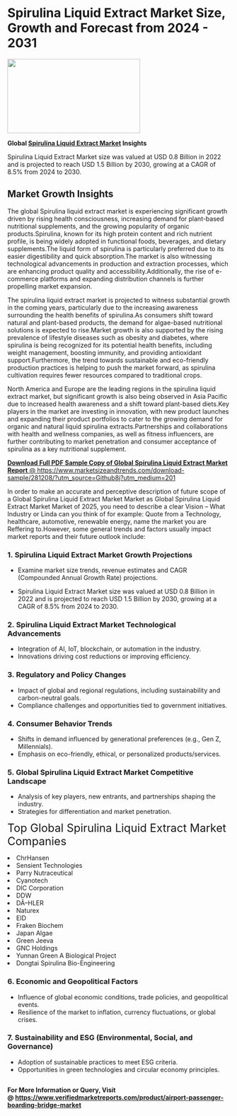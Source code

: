 <H1>Spirulina Liquid Extract Market Size, Growth and Forecast from 2024 - 2031</H1><img class="aligncenter size-medium wp-image-584254" src="https://thirdeyenews.in/wp-content/uploads/2024/09/Global-Market-Research-300x168.jpeg" alt="" width="300" height="168" /><p><strong>Global&nbsp;<a href="https://www.marketsizeandtrends.com/download-sample/281208/?utm_source=Github8j?utm_medium=201">Spirulina Liquid Extract Market</a> Insights</strong></p><p>Spirulina Liquid Extract Market size was valued at USD 0.8 Billion in 2022 and is projected to reach USD 1.5 Billion by 2030, growing at a CAGR of 8.5% from 2024 to 2030.</p><p><h2>Market Growth Insights</h2> <p>The global Spirulina liquid extract market is experiencing significant growth driven by rising health consciousness, increasing demand for plant-based nutritional supplements, and the growing popularity of organic products.Spirulina, known for its high protein content and rich nutrient profile, is being widely adopted in functional foods, beverages, and dietary supplements.The liquid form of spirulina is particularly preferred due to its easier digestibility and quick absorption.The market is also witnessing technological advancements in production and extraction processes, which are enhancing product quality and accessibility.Additionally, the rise of e-commerce platforms and expanding distribution channels is further propelling market expansion.</p> <p><a href="download-sample-link"></a></p> <p>The spirulina liquid extract market is projected to witness substantial growth in the coming years, particularly due to the increasing awareness surrounding the health benefits of spirulina.As consumers shift toward natural and plant-based products, the demand for algae-based nutritional solutions is expected to rise.Market growth is also supported by the rising prevalence of lifestyle diseases such as obesity and diabetes, where spirulina is being recognized for its potential health benefits, including weight management, boosting immunity, and providing antioxidant support.Furthermore, the trend towards sustainable and eco-friendly production practices is helping to push the market forward, as spirulina cultivation requires fewer resources compared to traditional crops.</p> <p>North America and Europe are the leading regions in the spirulina liquid extract market, but significant growth is also being observed in Asia Pacific due to increased health awareness and a shift toward plant-based diets.Key players in the market are investing in innovation, with new product launches and expanding their product portfolios to cater to the growing demand for organic and natural liquid spirulina extracts.Partnerships and collaborations with health and wellness companies, as well as fitness influencers, are further contributing to market penetration and consumer acceptance of spirulina as a key nutritional supplement.</p> <p><a href="get-more-link"></p><p><span class=""><strong>Download Full PDF Sample Copy of Global Spirulina Liquid Extract Market Report</strong> @ <a href="https://www.marketsizeandtrends.com/download-sample/281208/?utm_source=Github8j?utm_medium=201" target="_blank">https://www.marketsizeandtrends.com/download-sample/281208/?utm_source=Github8j?utm_medium=201</a></span></p><p>In order to make an accurate and perceptive description of future scope of a Global&nbsp;Spirulina Liquid Extract Market Market as Global&nbsp;Spirulina Liquid Extract Market Market of 2025, you need to describe a clear Vision &ndash; What Industry or Linda can you think of for example: Quote from a Technology, healthcare, automotive, renewable energy, name the market you are Reffering to.However, some general trends and factors usually impact market reports and their future outlook include:</p><h3>1.&nbsp;<strong>Spirulina Liquid Extract Market Growth Projections</strong></h3><ul><li>Examine market size trends, revenue estimates and CAGR (Compounded Annual Growth Rate) projections.</li><li><p>Spirulina Liquid Extract Market size was valued at USD 0.8 Billion in 2022 and is projected to reach USD 1.5 Billion by 2030, growing at a CAGR of 8.5% from 2024 to 2030.</p></li></ul><h3>2.&nbsp;<strong>Spirulina Liquid Extract Market Technological Advancements</strong></h3><ul><li>Integration of AI, IoT, blockchain, or automation in the industry.</li><li>Innovations driving cost reductions or improving efficiency.</li></ul><h3>3.&nbsp;<strong>Regulatory and Policy Changes</strong></h3><ul><li>Impact of global and regional regulations, including sustainability and carbon-neutral goals.</li><li>Compliance challenges and opportunities tied to government initiatives.</li></ul><h3>4.&nbsp;<strong>Consumer Behavior Trends</strong></h3><ul><li>Shifts in demand influenced by generational preferences (e.g., Gen Z, Millennials).</li><li>Emphasis on eco-friendly, ethical, or personalized products/services.</li></ul><h3>5.&nbsp;<strong>Global Spirulina Liquid Extract Market Competitive Landscape</strong></h3><ul><li>Analysis of key players, new entrants, and partnerships shaping the industry.</li><li>Strategies for differentiation and market penetration.</li></ul><p data-pm-slice="1 1 []"><span style="color: inherit; font-family: inherit; font-size: 25px;">Top Global Spirulina Liquid Extract Market Companies</span></p><div class="" data-test-id=""><p><li>ChrHansen</li><li> Sensient Technologies</li><li> Parry Nutraceutical</li><li> Cyanotech</li><li> DIC Corporation</li><li> DDW</li><li> DÃ–HLER</li><li> Naturex</li><li> EID</li><li> Fraken Biochem</li><li> Japan Algae</li><li> Green Jeeva</li><li> GNC Holdings</li><li> Yunnan Green A Biological Project</li><li> Dongtai Spirulina Bio-Engineering</li></p></div><h3>6.&nbsp;<strong>Economic and Geopolitical Factors</strong></h3><ul><li>Influence of global economic conditions, trade policies, and geopolitical events.</li><li>Resilience of the market to inflation, currency fluctuations, or global crises.</li></ul><h3>7.&nbsp;<strong>Sustainability and ESG (Environmental, Social, and Governance)</strong></h3><ul><li>Adoption of sustainable practices to meet ESG criteria.</li><li>Opportunities in green technologies and circular economy principles.</li></ul><h2><strong style="font-size: 14px;">For More Information or Query, Visit @&nbsp;</strong><a style="background-color: #ffffff; font-size: 14px;" href="https://www.marketsizeandtrends.com/report/spirulina-liquid-extract-market/" target="_blank">https://www.verifiedmarketreports.com/product/airport-passenger-boarding-bridge-market</a></h2>